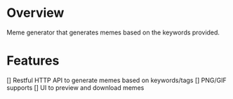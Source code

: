 # Overview
Meme generator that generates memes based on the keywords provided.


# Features
[] Restful HTTP API to generate memes based on keywords/tags
[] PNG/GIF supports
[] UI to preview and download memes

